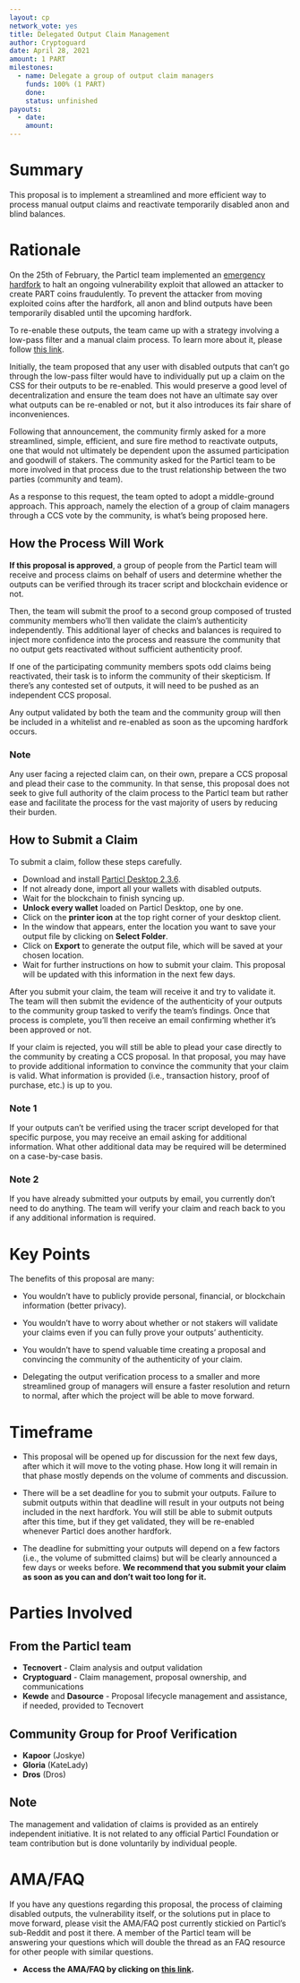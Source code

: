 ```yaml
---
layout: cp
network_vote: yes
title: Delegated Output Claim Management
author: Cryptoguard
date: April 28, 2021
amount: 1 PART
milestones:
  - name: Delegate a group of output claim managers
    funds: 100% (1 PART)
    done:
    status: unfinished
payouts:
  - date:
    amount:
---
```


# Summary

This proposal is to implement a streamlined and more efficient way to process manual output claims and reactivate temporarily disabled anon and blind balances.

# Rationale

On the 25th of February, the Particl team implemented an [emergency hardfork](https://particl.news/emergency-hardfork-announcement/) to halt an ongoing vulnerability exploit that allowed an attacker to create PART coins fraudulently. To prevent the attacker from moving exploited coins after the hardfork, all anon and blind outputs have been temporarily disabled until the upcoming hardfork.

To re-enable these outputs, the team came up with a strategy involving a low-pass filter and a manual claim process. To learn more about it, please follow [this link](https://particl.news/roadmap-to-post-inflation-hardfork/).

Initially, the team proposed that any user with disabled outputs that can’t go through the low-pass filter would have to individually put up a claim on the CSS for their outputs to be re-enabled. This would preserve a good level of decentralization and ensure the team does not have an ultimate say over what outputs can be re-enabled or not, but it also introduces its fair share of inconveniences.

Following that announcement, the community firmly asked for a more streamlined, simple, efficient, and sure fire method to reactivate outputs, one that would not ultimately be dependent upon the assumed participation and goodwill of stakers. The community asked for the Particl team to be more involved in that process due to the trust relationship between the two parties (community and team). 

As a response to this request, the team opted to adopt a middle-ground approach. This approach, namely the election of a group of claim managers through a CCS vote by the community, is what’s being proposed here.

## How the Process Will Work

**If this proposal is approved**, a group of people from the Particl team will receive and process claims on behalf of users and determine whether the outputs can be verified through its tracer script and blockchain evidence or not.

Then, the team will submit the proof to a second group composed of trusted community members who’ll then validate the claim’s authenticity independently. This additional layer of checks and balances is required to inject more confidence into the process and reassure the community that no output gets reactivated without sufficient authenticity proof.

If one of the participating community members spots odd claims being reactivated, their task is to inform the community of their skepticism. If there’s any contested set of outputs, it will need to be pushed as an independent CCS proposal.

Any output validated by both the team and the community group will then be included in a whitelist and re-enabled as soon as the upcoming hardfork occurs.

### Note

Any user facing a rejected claim can, on their own, prepare a CCS proposal and plead their case to the community. In that sense, this proposal does not seek to give full authority of the claim process to the Particl team but rather ease and facilitate the process for the vast majority of users by reducing their burden.

## How to Submit a Claim

To submit a claim, follow these steps carefully.

- Download and install [Particl Desktop 2.3.6](https://github.com/particl/particl-desktop/releases/tag/v2.3.6).
- If not already done, import all your wallets with disabled outputs.
- Wait for the blockchain to finish syncing up.
- **Unlock every wallet** loaded on Particl Desktop, one by one.
- Click on the **printer icon** at the top right corner of your desktop client.
- In the window that appears, enter the location you want to save your output file by clicking on **Select Folder**.
- Click on **Export** to generate the output file, which will be saved at your chosen location.
- Wait for further instructions on how to submit your claim. This proposal will be updated with this information in the next few days.

After you submit your claim, the team will receive it and try to validate it. The team will then submit the evidence of the authenticity of your outputs to the community group tasked to verify the team’s findings. Once that process is complete, you’ll then receive an email confirming whether it’s been approved or not.

If your claim is rejected, you will still be able to plead your case directly to the community by creating a CCS proposal. In that proposal, you may have to provide additional information to convince the community that your claim is valid. What information is provided (i.e., transaction history, proof of purchase, etc.) is up to you. 

### Note 1

If your outputs can’t be verified using the tracer script developed for that specific purpose, you may receive an email asking for additional information. What other additional data may be required will be determined on a case-by-case basis.

### Note 2

If you have already submitted your outputs by email, you currently don’t need to do anything. The team will verify your claim and reach back to you if any additional information is required. 

# Key Points

The benefits of this proposal are many:

- You wouldn’t have to publicly provide personal, financial, or blockchain information (better privacy).

- You wouldn’t have to worry about whether or not stakers will validate your claims even if you can fully prove your outputs’ authenticity.

- You wouldn’t have to spend valuable time creating a proposal and convincing the community of the authenticity of your claim.

- Delegating the output verification process to a smaller and more streamlined group of managers will ensure a faster resolution and return to normal, after which the project will be able to move forward.

# Timeframe

- This proposal will be opened up for discussion for the next few days, after which it will move to the voting phase. How long it will remain in that phase mostly depends on the volume of comments and discussion.

- There will be a set deadline for you to submit your outputs. Failure to submit outputs within that deadline will result in your outputs not being included in the next hardfork. You will still be able to submit outputs after this time, but if they get validated, they will be re-enabled whenever Particl does another hardfork.

- The deadline for submitting your outputs will depend on a few factors (i.e., the volume of submitted claims) but will be clearly announced a few days or weeks before. **We recommend that you submit your claim as soon as you can and don’t wait too long for it.**

# Parties Involved

## From the Particl team

- **Tecnovert** - Claim analysis and output validation
- **Cryptoguard** - Claim management, proposal ownership, and communications
- **Kewde** and **Dasource** - Proposal lifecycle management and assistance, if needed, provided to Tecnovert

## Community Group for Proof Verification

- **Kapoor** (Joskye)
- **Gloria** (KateLady)
- **Dros** (Dros)

## Note

The management and validation of claims is provided as an entirely independent initiative. It is not related to any official Particl Foundation or team contribution but is done voluntarily by individual people.

# AMA/FAQ

If you have any questions regarding this proposal, the process of claiming disabled outputs, the vulnerability itself, or the solutions put in place to move forward, please visit the AMA/FAQ post currently stickied on Particl’s sub-Reddit and post it there. A member of the Particl team will be answering your questions which will double the thread as an FAQ resource for other people with similar questions.

- **Access the AMA/FAQ by clicking on [this link](https://www.reddit.com/r/Particl/comments/n0ld5d/amafaq_delegated_output_claim_management_proposal/).**
